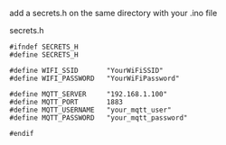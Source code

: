 add a secrets.h on the same directory with your .ino file

secrets.h
```
#ifndef SECRETS_H
#define SECRETS_H

#define WIFI_SSID       "YourWiFiSSID"
#define WIFI_PASSWORD   "YourWiFiPassword"

#define MQTT_SERVER     "192.168.1.100"
#define MQTT_PORT       1883
#define MQTT_USERNAME   "your_mqtt_user"
#define MQTT_PASSWORD   "your_mqtt_password"

#endif
```